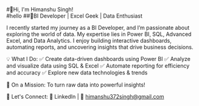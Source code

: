 #👋Hi, I'm Himanshu Singh!  
#hello
##🔹BI Developer | Excel Geek | Data Enthusiast

I recently started my journey as a BI Developer, and I’m passionate about exploring the world of data. My expertise lies in Power BI, SQL, Advanced Excel, and Data Analytics. I enjoy building interactive dashboards, automating reports, and uncovering insights that drive business decisions.

💡 What I Do:
✅ Create data-driven dashboards using Power BI
✅ Analyze and visualize data using SQL & Excel
✅ Automate reporting for efficiency and accuracy
✅ Explore new data technologies & trends

🚀 On a Mission: To turn raw data into powerful insights!

📌 Let's Connect:
🔗 LinkedIn | 📧 himanshu372singh@gmail.com
